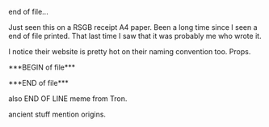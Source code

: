 end of file...

Just seen this on a RSGB receipt A4 paper. Been a long time since I seen a end of file printed. That last time I saw that it was probably me who wrote it.

I notice their website is pretty hot on their naming convention too. Props.

\*\*\*BEGIN of file\*\*\*

\*\*\*END of file\*\*\*

also END OF LINE meme from Tron.

ancient stuff mention origins.